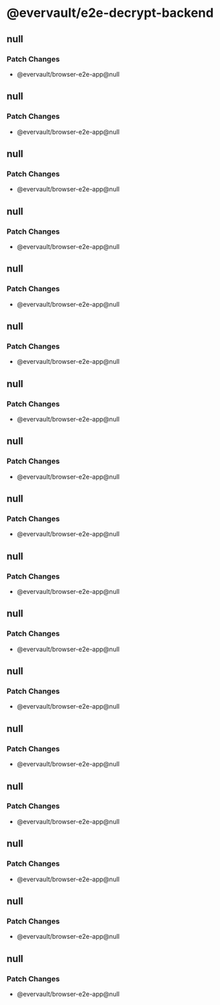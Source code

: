 # @evervault/e2e-decrypt-backend

## null

### Patch Changes

- @evervault/browser-e2e-app@null

## null

### Patch Changes

- @evervault/browser-e2e-app@null

## null

### Patch Changes

- @evervault/browser-e2e-app@null

## null

### Patch Changes

- @evervault/browser-e2e-app@null

## null

### Patch Changes

- @evervault/browser-e2e-app@null

## null

### Patch Changes

- @evervault/browser-e2e-app@null

## null

### Patch Changes

- @evervault/browser-e2e-app@null

## null

### Patch Changes

- @evervault/browser-e2e-app@null

## null

### Patch Changes

- @evervault/browser-e2e-app@null

## null

### Patch Changes

- @evervault/browser-e2e-app@null

## null

### Patch Changes

- @evervault/browser-e2e-app@null

## null

### Patch Changes

- @evervault/browser-e2e-app@null

## null

### Patch Changes

- @evervault/browser-e2e-app@null

## null

### Patch Changes

- @evervault/browser-e2e-app@null

## null

### Patch Changes

- @evervault/browser-e2e-app@null

## null

### Patch Changes

- @evervault/browser-e2e-app@null

## null

### Patch Changes

- @evervault/browser-e2e-app@null
